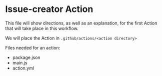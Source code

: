 # Issue-creator Action

This file will show directions, as well as an explanation, for the first Action that will take place in this workflow.

We will place the Action in `.github/actions/<action directory>`

Files needed for an action:
- package.json
- main.js
- action.yml

